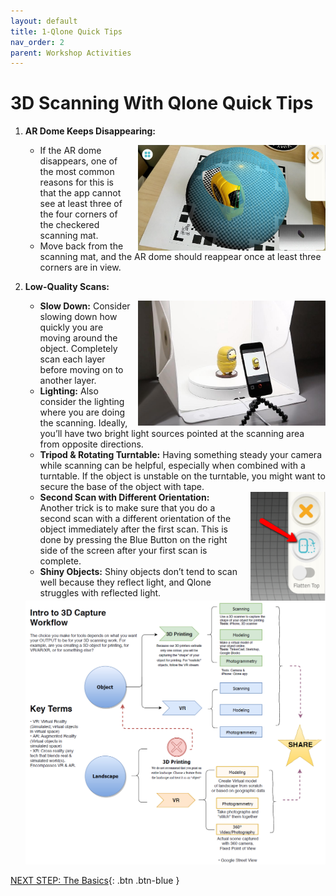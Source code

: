```yaml
---
layout: default
title: 1-Qlone Quick Tips
nav_order: 2
parent: Workshop Activities
---
```


# 3D Scanning With Qlone Quick Tips

1.  **AR Dome Keeps Disappearing:**
    
    <img src="images/intro/1-a.png" alt="A R dome" style="float:right;width:300px;margin-left:10px;">
    
    -   If the AR dome disappears, one of the most common reasons for this is that the app cannot see at least three of the four corners of the checkered scanning mat.
    -   Move back from the scanning mat, and the AR dome should reappear once at least three corners are in view.
2.  **Low-Quality Scans:**
    
    <img src="images/intro/1-b.png" alt="scanning an object" style="float:right;width:300px;margin-left:10px;">
    
    -   **Slow Down:** Consider slowing down how quickly you are moving around the object. Completely scan each layer before moving on to another layer.
    -   **Lighting:** Also consider the lighting where you are doing the scanning. Ideally, you’ll have two bright light sources pointed at the scanning area from opposite directions.
    -   **Tripod & Rotating Turntable:** Having something steady your camera while scanning can be helpful, especially when combined with a turntable. If the object is unstable on the turntable, you might want to secure the base of the object with tape.
    
    <img src="images/intro/2-c.png" alt="change orientation" style="float:right;width:120px;margin-left:10px;">
    
    -   **Second Scan with Different Orientation:** Another trick is to make sure that you do a second scan with a different orientation of the object immediately after the first scan. This is done by pressing the Blue Button on the right side of the screen after your first scan is complete.
    -   **Shiny Objects:** Shiny objects don’t tend to scan well because they reflect light, and Qlone struggles with reflected light.
    
    <img src="images/intro/2-e.png" alt="workflow" style="width:720px;">

[NEXT STEP: The Basics](act-2.html){: .btn .btn-blue }
